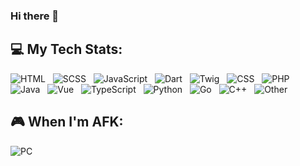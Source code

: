 ### Hi there 👋

## 💻 My Tech Stats:
![HTML](https://img.shields.io/badge/HTML_15.5%25-%23E34F26.svg?style=for-the-badge&logo=html5&logoColor=white) &nbsp;
![SCSS](https://img.shields.io/badge/SCSS_11.6%25-hotpink.svg?style=for-the-badge&logo=sass&logoColor=white) &nbsp;
![JavaScript](https://img.shields.io/badge/JavaScript_11.1%25-%23323330.svg?style=for-the-badge&logo=javascript&logoColor=%23F7DF1E) &nbsp;
![Dart](https://img.shields.io/badge/Dart_8.9%25-%230175C2.svg?style=for-the-badge&logo=dart&logoColor=white) &nbsp;
![Twig](https://img.shields.io/badge/Twig_7.9%25-%23000000.svg?style=for-the-badge&logo=symfony&logoColor=white) &nbsp;
![CSS](https://img.shields.io/badge/CSS_7.8%25-%231572B6.svg?style=for-the-badge&logo=css3&logoColor=white) &nbsp;
![PHP](https://img.shields.io/badge/PHP_6.4%25-%23777BB4.svg?style=for-the-badge&logo=php&logoColor=white) &nbsp;
![Java](https://img.shields.io/badge/Java_6%25-%23ED8B00.svg?style=for-the-badge&logo=openjdk&logoColor=white) &nbsp;
![Vue](https://img.shields.io/badge/Vue_5.5%25-%2335495e.svg?style=for-the-badge&logo=vuedotjs&logoColor=%234FC08D) &nbsp;
![TypeScript](https://img.shields.io/badge/TypeScript_5.1%25-%233178C6.svg?style=for-the-badge&logo=typescript&logoColor=white) &nbsp;
![Python](https://img.shields.io/badge/Python_3.8%25-%233670A0.svg?style=for-the-badge&logo=python&logoColor=%23ffdd54) &nbsp;
![Go](https://img.shields.io/badge/Go_1.8%25-%2300ADD8.svg?style=for-the-badge&logo=go&logoColor=white) &nbsp;
![C++](https://img.shields.io/badge/C++_1.2%25-%2300599C.svg?style=for-the-badge&logo=cplusplus&logoColor=white) &nbsp;
![Other](https://img.shields.io/badge/Other_1%25-%232A2F3D.svg?style=for-the-badge&logo=null&logoColor=null) &nbsp;

## 🎮 When I'm AFK:

![PC](https://img.shields.io/badge/PC-%23556DB3?style=for-the-badge&logo=pcgamingwiki&logoColor=white) &nbsp;

<!--
**Pelagoss/Pelagoss** is a ✨ _special_ ✨ repository because its `README.md` (this file) appears on your GitHub profile.

Here are some ideas to get you started:

- 🔭 I’m currently working on ...
- 🌱 I’m currently learning ...
- 👯 I’m looking to collaborate on ...
- 🤔 I’m looking for help with ...
- 💬 Ask me about ...
- 📫 How to reach me: ...
- 😄 Pronouns: ...
- ⚡ Fun fact: ...
-->